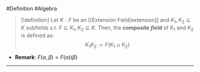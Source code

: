 #Definition  #Algebra 

> [!definition]
> Let $K:F$ be an [[Extension Field|extension]] and $K_{1},K_{2}\subseteq K$ subfields s.t. $F\subseteq K_{1},K_{2}\subseteq K$. Then, the ***composite field*** of $K_{1}$ and $K_{2}$ is defined as: $$K_{1}K_{2}:=F(K_{1}\cup K_{2})$$
- **Remark**: $F(\alpha,\beta)=F(\alpha)(\beta)$
---